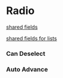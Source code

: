 # Radio
[shared fields](/shared-inspector-components.md ':include')

[shared fields for lists](/shared-component-lists.md ':include')

### Can Deselect

### Auto Advance